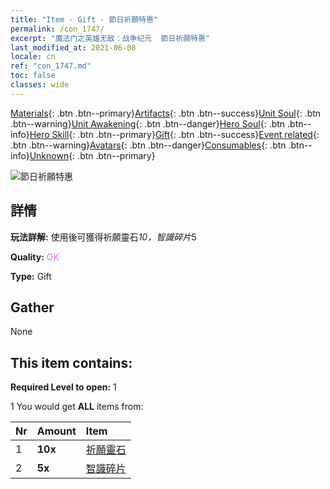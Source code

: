 ```yaml
---
title: "Item - Gift - 節日祈願特惠"
permalink: /con_1747/
excerpt: "魔法门之英雄无敌：战争纪元  節日祈願特惠"
last_modified_at: 2021-06-08
locale: cn
ref: "con_1747.md"
toc: false
classes: wide
---
```

 [Materials](/ItemsCN/){: .btn .btn--primary}[Artifacts](/ItemsCN/Artifacts/){: .btn .btn--success}[Unit Soul](/ItemsCN/UnitSoul/){: .btn .btn--warning}[Unit Awakening](/ItemsCN/UnitAwakening/){: .btn .btn--danger}[Hero Soul](/ItemsCN/HeroSoul/){: .btn .btn--info}[Hero Skill](/ItemsCN/HeroSkill/){: .btn .btn--primary}[Gift](/ItemsCN/Gift/){: .btn .btn--success}[Event related](/ItemsCN/Events/){: .btn .btn--warning}[Avatars](/ItemsCN/Avatars/){: .btn .btn--danger}[Consumables](/ItemsCN/Consumables/){: .btn .btn--info}[Unknown](/ItemsCN/Unknown/){: .btn .btn--primary}

 ![節日祈願特惠](/images/t/i_907363.png)

## 詳情
 **玩法詳解:** 使用後可獲得祈願靈石*10，智識碎片*5

 **Quality:** <span style="color: #DA70D6">OK</span>

 **Type:** Gift

## Gather

  None

## This item contains:

 **Required Level to open:** 1

 1 You would get **ALL** items  from:

  | Nr | Amount |     Item    |
  |:---|:-------|:------------|
  | 1 |  **10x** | [祈願靈石](/cn/Items/con_971/) |  | 
  | 2 |  **5x** | [智識碎片](/cn/Items/con_911/) |  | 
